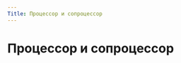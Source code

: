 ```yaml
---
Title: Процессор и сопроцессор
---
```


Процессор и сопроцессор
=======================

<!-- TOC -->
